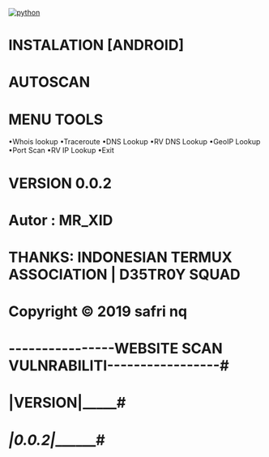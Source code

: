 [![python](https://img.shields.io/badge/python-2.7-brightgreen.svg)](https://www.python.org/downloads/release/python-2714/)
# INSTALATION [ANDROID]
# AUTOSCAN 
# MENU TOOLS
•Whois lookup
•Traceroute
•DNS Lookup
•RV DNS Lookup
•GeoIP Lookup
•Port Scan
•RV IP Lookup
•Exit
# VERSION 0.0.2
# Autor : MR_XID
# THANKS: INDONESIAN TERMUX ASSOCIATION | D35TR0Y SQUAD
# Copyright © 2019 safri nq
# ----------------WEBSITE SCAN VULNRABILITI-----------------#
# ______________________|VERSION|___________________________#
# _______________________|0.0.2|_____________________________#
